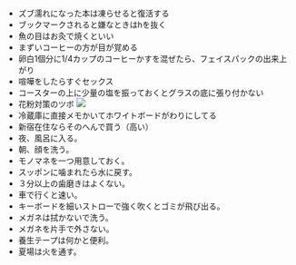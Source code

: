 * ズブ濡れになった本は凍らせると復活する
* ブックマークされると嫌なときはhを抜く
* 魚の目はお灸で焼くといい
* まずいコーヒーの方が目が覚める
* 卵白1個分に1/4カップのコーヒーかすを混ぜたら、フェイスパックの出来上がり
* 喧嘩をしたらすぐセックス
* コースターの上に少量の塩を振っておくとグラスの底に張り付かない
* 花粉対策のツボ <img src="http://f.hatena.ne.jp/images/fotolife/k/kotorikotoriko/20090228/20090228005052.png" />
* 冷蔵庫に直接メモかいてホワイトボードがわりにしてる
* 新宿在住ならそのへんで買う（高い）
* 夜、風呂に入る。
* 朝、顔を洗う。
* モノマネを一つ用意しておく。
* スッポンに噛まれたら水に戻す。
* ３分以上の歯磨きはよくない。
* 車で行くと速い。
* キーボードを細いストローで強く吹くとゴミが飛び出る。
* メガネは拭かないで洗う。
* メガネを片手で外さない。
* 養生テープは何かと便利。
* 夏場は火を通す。

